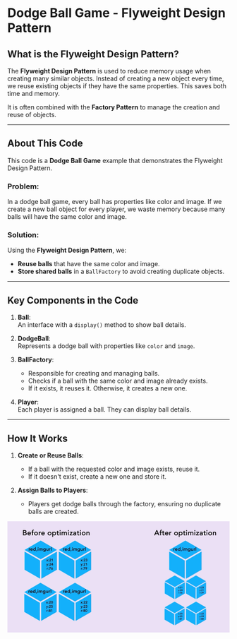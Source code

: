 # Dodge Ball Game - Flyweight Design Pattern

## What is the Flyweight Design Pattern?

The **Flyweight Design Pattern** is used to reduce memory usage when creating many similar objects. Instead of creating a new object every time, we reuse existing objects if they have the same properties. This saves both time and memory.  

It is often combined with the **Factory Pattern** to manage the creation and reuse of objects.  

---

## About This Code  

This code is a **Dodge Ball Game** example that demonstrates the Flyweight Design Pattern.  

### Problem:  
In a dodge ball game, every ball has properties like color and image. If we create a new ball object for every player, we waste memory because many balls will have the same color and image.  

### Solution:  
Using the **Flyweight Design Pattern**, we:  
- **Reuse balls** that have the same color and image.  
- **Store shared balls** in a `BallFactory` to avoid creating duplicate objects.  

---

## Key Components in the Code  

1. **Ball**:  
   An interface with a `display()` method to show ball details.  

2. **DodgeBall**:  
   Represents a dodge ball with properties like `color` and `image`.  

3. **BallFactory**:  
   - Responsible for creating and managing balls.  
   - Checks if a ball with the same color and image already exists.  
   - If it exists, it reuses it. Otherwise, it creates a new one.  

4. **Player**:  
   Each player is assigned a ball. They can display ball details.  

---

## How It Works  

1. **Create or Reuse Balls**:  
   - If a ball with the requested color and image exists, reuse it.  
   - If it doesn't exist, create a new one and store it.  

2. **Assign Balls to Players**:  
   - Players get dodge balls through the factory, ensuring no duplicate balls are created.  


![Local Image](FLYWEIGHT.png)

